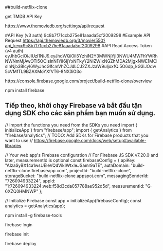 ##build-netflix-clone

get TMDB API Key

https://www.themoviedb.org/settings/api/request

#API Key (v3 auth)
9c8b7f71ccb275e81aaada5cf2009298
#Example API Request
https://api.themoviedb.org/3/movie/550?api_key=9c8b7f71ccb275e81aaada5cf2009298
#API Read Access Token (v4 auth)
eyJhbGciOiJIUzI1NiJ9.eyJhdWQiOiI5YzhiN2Y3MWNjYjI3NWU4MWFhYWRhNWNmMjAwOTI5OCIsInN1YiI6IjYxNTkyY2NlZWIxNGZhMDA2MjgxNWE1MCIsInNjb3BlcyI6WyJhcGlfcmVhZCJdLCJ2ZXJzaW9uIjoxfQ.5O6dp_kG3lJOdw5cVMfTL9BZAXMoYXfVT6-8NX3iO3o

https://console.firebase.google.com/project/build-netflix-clone/overview

npm install firebase

## Tiếp theo, khởi chạy Firebase và bắt đầu tận dụng SDK cho các sản phẩm bạn muốn sử dụng.

// Import the functions you need from the SDKs you need
import { initializeApp } from "firebase/app";
import { getAnalytics } from "firebase/analytics";
// TODO: Add SDKs for Firebase products that you want to use
// https://firebase.google.com/docs/web/setup#available-libraries

// Your web app's Firebase configuration
// For Firebase JS SDK v7.20.0 and later, measurementId is optional
const firebaseConfig = {
apiKey: "AIzaSyBX14a1wsUEleVQdVikIWtxIeJSamr9aTE",
authDomain: "build-netflix-clone.firebaseapp.com",
projectId: "build-netflix-clone",
storageBucket: "build-netflix-clone.appspot.com",
messagingSenderId: "726094933224",
appId: "1:726094933224:web:f58d3cda057788ae952d5d",
measurementId: "G-6XZQ0HMNWP"
};

// Initialize Firebase
const app = initializeApp(firebaseConfig);
const analytics = getAnalytics(app);

npm install -g firebase-tools

firebase login

firebase init

firebase deploy
